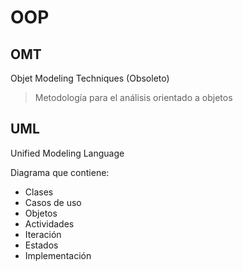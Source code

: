 # OOP

## OMT

Objet Modeling Techniques (Obsoleto)
> Metodología para el análisis orientado a objetos

## UML

Unified Modeling Language

Diagrama que contiene:

* Clases
* Casos de uso
* Objetos
* Actividades
* Iteración
* Estados
* Implementación
